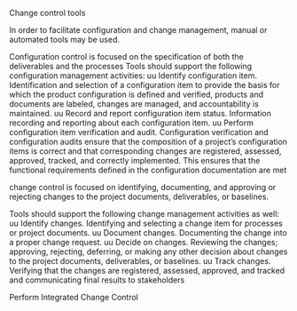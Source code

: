 Change control tools

In order to facilitate configuration and change management, manual or automated tools may be used.

Configuration control is focused on the specification of both the deliverables and the processes
Tools should support the following configuration management activities:
uu Identify configuration item. Identification and selection of a configuration item to provide the basis for which 
the product configuration is defined and verified, products and documents are labeled, changes are managed, 
and accountability is maintained.
uu Record and report configuration item status. Information recording and reporting about each configuration item.
uu Perform configuration item verification and audit. Configuration verification and configuration audits ensure 
that the composition of a project’s configuration items is correct and that corresponding changes are registered, 
assessed, approved, tracked, and correctly implemented. This ensures that the functional requirements defined 
in the configuration documentation are met


change control is focused on identifying, documenting, and approving or rejecting changes to the project documents, deliverables, or baselines.

Tools should support the following change management activities as well:
uu Identify changes. Identifying and selecting a change item for processes or project documents.
uu Document changes. Documenting the change into a proper change request.
uu Decide on changes. Reviewing the changes; approving, rejecting, deferring, or making any other decision about 
changes to the project documents, deliverables, or baselines.
uu Track changes. Verifying that the changes are registered, assessed, approved, and tracked and communicating 
final results to stakeholders


Perform Integrated Change Control

